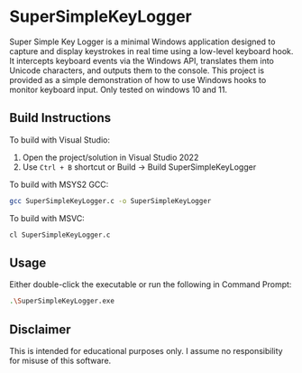 # SuperSimpleKeyLogger

Super Simple Key Logger is a minimal Windows application designed to capture and display keystrokes in real time using a low-level keyboard hook. It intercepts keyboard events via the Windows API, translates them into Unicode characters, and outputs them to the console. This project is provided as a simple demonstration of how to use Windows hooks to monitor keyboard input. Only tested on windows 10 and 11.

## Build Instructions

To build with Visual Studio:
1. Open the project/solution in Visual Studio 2022
2. Use `Ctrl + B` shortcut or Build -> Build SuperSimpleKeyLogger

To build with MSYS2 GCC:
```bash
gcc SuperSimpleKeyLogger.c -o SuperSimpleKeyLogger
```

To build with MSVC:
```bash
cl SuperSimpleKeyLogger.c
```

## Usage

Either double-click the executable or run the following in Command Prompt:
```bash
.\SuperSimpleKeyLogger.exe
```

## Disclaimer

This is intended for educational purposes only. I assume no responsibility for misuse of this software.